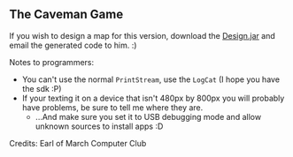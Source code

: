 The Caveman Game
----------------

If you wish to design a map for this version, download the [Design.jar](https://github.com/downloads/eomprogramming/caveman-game-android/Level%20Design.jar) and email the generated code to him. :)

Notes to programmers:

* You can't use the normal `PrintStream`, use the `LogCat` (I hope you have the sdk :P)
* If your texting it on a device that isn't 480px by 800px you will probably have problems, be sure to tell me where they are.
  * ...And make sure you set it to USB debugging mode and allow unknown sources to install apps :D


Credits: Earl of March Computer Club